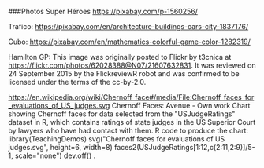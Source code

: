 ###Photos
Super Héroes
https://pixabay.com/p-1560256/

Tráfico:
https://pixabay.com/en/architecture-buildings-cars-city-1837176/

Cubo:
https://pixabay.com/en/mathematics-colorful-game-color-1282319/

Hamilton GP:
This image was originally posted to Flickr by t3cnica at https://flickr.com/photos/62028388@N07/21607632831. It was reviewed on 24 September 2015 by the FlickreviewR robot and was confirmed to be licensed under the terms of the cc-by-2.0.



https://en.wikipedia.org/wiki/Chernoff_face#/media/File:Chernoff_faces_for_evaluations_of_US_judges.svg
Chernoff Faces:
Avenue - Own work
Chart showing Chernoff faces for data selected from the "USJudgeRatings" dataset in R, which contains ratings of state judges in the US Superior Court by lawyers who have had contact with them. R code to produce the chart: library(TeachingDemos) svg("Chernoff faces for evaluations of US judges.svg", height=6, width=8) faces2(USJudgeRatings[1:12,c(2:11,2:9)]/5-1, scale="none") dev.off() .
